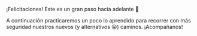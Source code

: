 ¡Felicitaciones! Este es un gran paso hacia adelante :footprints:

A continuación practicaremos un poco lo aprendido para recorrer con más seguridad nuestros nuevos (y alternativos :stuck_out_tongue:) caminos. ¡Acompañanos!